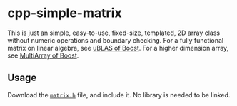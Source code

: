 
# cpp-simple-matrix

This is just an simple, easy-to-use, fixed-size, templated, 2D array class without numeric operations and boundary checking. For a fully functional matrix on linear algebra, see [uBLAS of Boost](www.google.com/search?q=boost+ublas). For a higher dimension array, see [MultiArray of Boost](www.google.com/search?q=boost+multiarray).

## Usage

Download the [`matrix.h`](raw.github.com/YiPo/cpp-simple-matrix/master/matrix.h) file, and include it. No library is needed to be linked.


